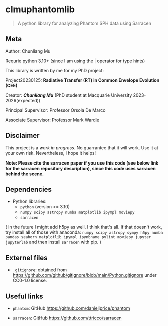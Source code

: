 # clmuphantomlib

> A python library for analyzing Phantom SPH data using Sarracen


## Meta

Author: Chunliang Mu

Requrie python 3.10+ (since I am using the | operator for type hints)


This library is written by me for my PhD project:

Project20230125: **Radiative Transfer (RT) in Common Envelope Evolution (CEE)**


Creator: ***Chunliang Mu*** (PhD student at Macquarie University 2023-2026(expected))

Principal Supervisor: Professor Orsola De Marco

Associate Supervisor: Professor Mark Wardle




## Disclaimer

This project is a *work in progress*.
No guarrantee that it will work.
Use it at your own risk.
Nevertheless, I hope it helps!

**Note: Please cite the sarracen paper if you use this code (see below link for the sarracen repository description), since this code uses sarracen behind the scene.**




## Dependencies

- Python libraries:
	- `python` (version >= 3.10)
	- `numpy scipy astropy numba matplotlib ipympl moviepy`
	- `sarracen`

(
In the future I might add h5py as well.
I think that's all.
If that doesn't work, try install all of those with anaconda:
`numpy scipy astropy sympy h5py numba pandas seaborn matplotlib ipympl ipynbname pylint moviepy jupyter jupyterlab`
and then install `sarracen` with pip.
)




## Externel files

- `.gitignore`: obtained from https://github.com/github/gitignore/blob/main/Python.gitignore under CC0-1.0 license.




## Useful links

- `phantom`: GitHub https://github.com/danieljprice/phantom

- `sarracen`: GitHub https://github.com/ttricco/sarracen
